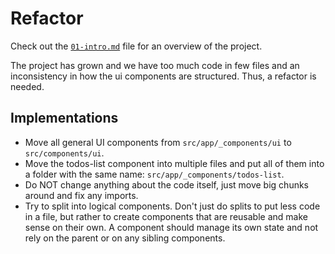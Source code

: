 # Refactor

Check out the [`01-intro.md`](./01-intro.md) file for an overview of the project.

The project has grown and we have too much code in few files and an inconsistency in how the ui components are structured. Thus, a refactor is needed.

## Implementations

- Move all general UI components from `src/app/_components/ui` to `src/components/ui`.
- Move the todos-list component into multiple files and put all of them into a folder with the same name: `src/app/_components/todos-list`.
- Do NOT change anything about the code itself, just move big chunks around and fix any imports.
- Try to split into logical components. Don't just do splits to put less code in a file, but rather to create components that are reusable and make sense on their own. A component should manage its own state and not rely on the parent or on any sibling components.
